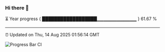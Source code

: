 ### Hi there 👋

⏳ Year progress { ██████████████████▁▁▁▁▁▁▁▁▁▁▁▁ } 61.67 %

---

⏰ Updated on Thu, 14 Aug 2025 01:56:14 GMT

![Progress Bar CI](https://github.com/liununu/liununu/workflows/Progress%20Bar%20CI/badge.svg)
